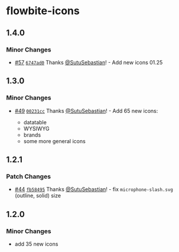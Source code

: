 # flowbite-icons

## 1.4.0

### Minor Changes

- [#57](https://github.com/themesberg/flowbite-icons/pull/57) [`6747ad0`](https://github.com/themesberg/flowbite-icons/commit/6747ad04ad34fc4b835237b86be37fe0656599de) Thanks [@SutuSebastian](https://github.com/SutuSebastian)! - Add new icons 01.25

## 1.3.0

### Minor Changes

- [#49](https://github.com/themesberg/flowbite-icons/pull/49) [`00231cc`](https://github.com/themesberg/flowbite-icons/commit/00231ccf788710f45f2cefd0a983a7ea0beecdec) Thanks [@SutuSebastian](https://github.com/SutuSebastian)! - Add 65 new icons:

  - datatable
  - WYSIWYG
  - brands
  - some more general icons

## 1.2.1

### Patch Changes

- [#44](https://github.com/themesberg/flowbite-icons/pull/44) [`fb58495`](https://github.com/themesberg/flowbite-icons/commit/fb5849580e0594809d06fccc46982b2095da5118) Thanks [@SutuSebastian](https://github.com/SutuSebastian)! - fix `microphone-slash.svg` (outline, solid) size

## 1.2.0

### Minor Changes

- add 35 new icons
